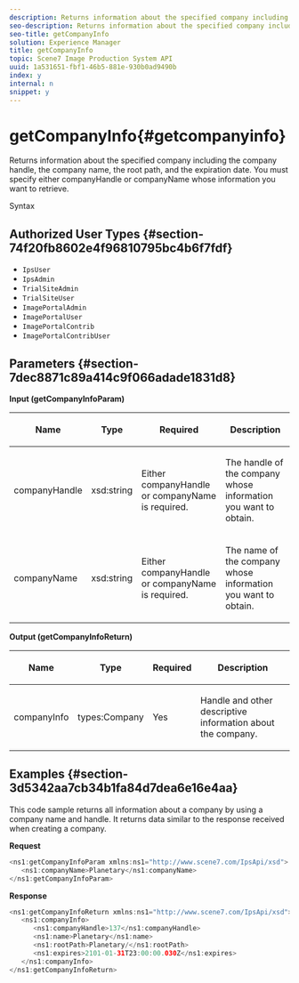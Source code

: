 ```yaml
---
description: Returns information about the specified company including the company handle, the company name, the root path, and the expiration date. You must specify either companyHandle or companyName whose information you want to retrieve.
seo-description: Returns information about the specified company including the company handle, the company name, the root path, and the expiration date. You must specify either companyHandle or companyName whose information you want to retrieve.
seo-title: getCompanyInfo
solution: Experience Manager
title: getCompanyInfo
topic: Scene7 Image Production System API
uuid: 1a531651-fbf1-46b5-881e-930b0ad9490b
index: y
internal: n
snippet: y
---
```


# getCompanyInfo{#getcompanyinfo}

Returns information about the specified company including the company handle, the company name, the root path, and the expiration date. You must specify either companyHandle or companyName whose information you want to retrieve.

 Syntax 

## Authorized User Types {#section-74f20fb8602e4f96810795bc4b6f7fdf}

* `IpsUser` 
* `IpsAdmin` 
* `TrialSiteAdmin` 
* `TrialSiteUser` 
* `ImagePortalAdmin` 
* `ImagePortalUser` 
* `ImagePortalContrib` 
* `ImagePortalContribUser`

## Parameters {#section-7dec8871c89a414c9f066adade1831d8}

**Input (getCompanyInfoParam)**

<table id="table_DD2688C9DA9F49C9ABCA24944829B3E5"> 
 <thead> 
  <tr> 
   <th colname="col1" class="entry"> <p>Name </p> </th> 
   <th colname="col2" class="entry"> <p>Type </p> </th> 
   <th colname="col3" class="entry"> <p>Required </p> </th> 
   <th colname="col4" class="entry"> <p>Description </p> </th> 
  </tr> 
 </thead>
 <tbody> 
  <tr> 
   <td colname="col1"> <p><span class="codeph"> <span class="varname"> companyHandle</span> </span> </p> </td> 
   <td colname="col2"> <p><span class="codeph"> xsd:string</span> </p> </td> 
   <td colname="col3"> <p>Either <span class="codeph"> <span class="varname"> companyHandle</span> </span> or <span class="codeph"> <span class="varname"> companyName</span> </span> is required. </p> </td> 
   <td colname="col4"> <p>The handle of the company whose information you want to obtain. </p> </td> 
  </tr> 
  <tr> 
   <td colname="col1"> <p><span class="codeph"> <span class="varname"> companyName</span> </span> </p> </td> 
   <td colname="col2"> <p><span class="codeph"> xsd:string</span> </p> </td> 
   <td colname="col3"> <p>Either <span class="codeph"> <span class="varname"> companyHandle</span> </span> or <span class="codeph"> <span class="varname"> companyName</span> </span> is required. </p> </td> 
   <td colname="col4"> <p>The name of the company whose information you want to obtain. </p> </td> 
  </tr> 
 </tbody> 
</table>

**Output (getCompanyInfoReturn)**

<table id="table_634D4E274BA7494C9C917FD244286F0D"> 
 <thead> 
  <tr> 
   <th colname="col1" class="entry"> <p>Name </p> </th> 
   <th colname="col2" class="entry"> <p>Type </p> </th> 
   <th colname="col3" class="entry"> <p>Required </p> </th> 
   <th colname="col4" class="entry"> <p>Description </p> </th> 
  </tr> 
 </thead>
 <tbody> 
  <tr> 
   <td colname="col1"> <p><span class="codeph"> <span class="varname"> companyInfo</span> </span> </p> </td> 
   <td colname="col2"> <p><span class="codeph"> types:Company</span> </p> </td> 
   <td colname="col3"> <p>Yes </p> </td> 
   <td colname="col4"> <p>Handle and other descriptive information about the company. </p> </td> 
  </tr> 
 </tbody> 
</table>

## Examples {#section-3d5342aa7cb34b1fa84d7dea6e16e4aa}

This code sample returns all information about a company by using a company name and handle. It returns data similar to the response received when creating a company.

**Request**

```java
<ns1:getCompanyInfoParam xmlns:ns1="http://www.scene7.com/IpsApi/xsd">
   <ns1:companyName>Planetary</ns1:companyName>
</ns1:getCompanyInfoParam>
```

**Response**

```java
<ns1:getCompanyInfoReturn xmlns:ns1="http://www.scene7.com/IpsApi/xsd">
   <ns1:companyInfo>
      <ns1:companyHandle>137</ns1:companyHandle>
      <ns1:name>Planetary</ns1:name>
      <ns1:rootPath>Planetary/</ns1:rootPath>
      <ns1:expires>2101-01-31T23:00:00.030Z</ns1:expires>
   </ns1:companyInfo>
</ns1:getCompanyInfoReturn>
```

